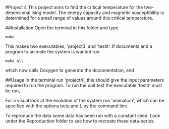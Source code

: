 #Project 4
This project aims to find the critical temperature for the two-dimensional Ising model. The energy capacity and magnetic susceptibility is determined for a small range of values around this critical temperature.


##Installation
Open the terminal in this folder and type

```
make
```

This makes two executables, 'project3' and 'testit'. If documents and a program to animate the system is wanted run

```
make all
```

which now calls Doxygen to generate the documentation, and 

##Usage
In the terminal run 'project4', this should give the input parameters required to run the program. To run the unit test the executable 'testit' must be run,

For a visual look at the evolution of the system run 'animation', which can be specified with the options beta and L by the command line.

To reproduce the data some data has been run with a constant seed. Look under the 
Reproduction folder to see how to recreate these data-series.

